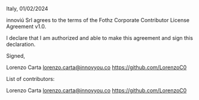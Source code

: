 Italy, 01/02/2024

innoviú Srl agrees to the terms of the Fothz Corporate Contributor License
Agreement v1.0.

I declare that I am authorized and able to make this agreement and sign this
declaration.

Signed,

Lorenzo Carta lorenzo.carta@innovyou.co https://github.com/LorenzoC0

List of contributors:

Lorenzo Carta lorenzo.carta@innovyou.co https://github.com/LorenzoC0